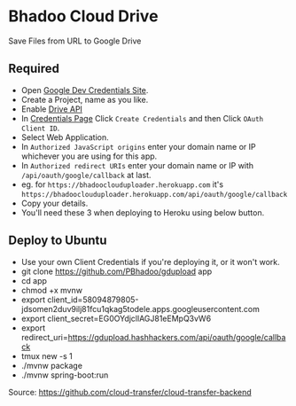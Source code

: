 # Bhadoo Cloud Drive

Save Files from URL to Google Drive

## Required

* Open [Google Dev Credentials Site](https://console.developers.google.com/apis/credentials).
* Create a Project, name as you like.
* Enable [Drive API](https://console.developers.google.com/apis/library/drive.googleapis.com)
* In [Credentials Page](https://console.developers.google.com/apis/credentials) Click `Create Credentials` and then Click `OAuth Client ID`.
* Select Web Application.
* In `Authorized JavaScript origins` enter your domain name or IP whichever you are using for this app.
* In `Authorized redirect URIs` enter your domain name or IP with `/api/oauth/google/callback` at last.
* eg. for `https://bhadooclouduploader.herokuapp.com` it's `https://bhadooclouduploader.herokuapp.com/api/oauth/google/callback`
* Copy your details.
* You'll need these 3 when deploying to Heroku using below button.

## Deploy to Ubuntu

* Use your own Client Credentials if you're deploying it, or it won't work.
* git clone https://github.com/PBhadoo/gdupload app
* cd app
* chmod +x mvnw
* export client_id=58094879805-jdsomen2duv9ilj81fcu1qkag5todele.apps.googleusercontent.com
* export client_secret=EG0OYdjcllAGJ81eEMpQ3vW6
* export redirect_uri=https://gdupload.hashhackers.com/api/oauth/google/callback
* tmux new -s 1
* ./mvnw package
* ./mvnw spring-boot:run

Source: https://github.com/cloud-transfer/cloud-transfer-backend
